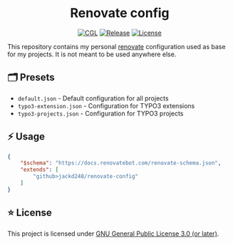 <div align="center">

# Renovate config

[![CGL](https://github.com/jackd248/renovate-config/actions/workflows/cgl.yaml/badge.svg)](https://github.com/jackd248/renovate-config/actions/workflows/cgl.yaml)
[![Release](https://github.com/jackd248/renovate-config/actions/workflows/release.yaml/badge.svg)](https://github.com/jackd248/renovate-config/actions/workflows/release.yaml)
[![License](https://img.shields.io/github/license/jackd248/renovate-config)](LICENSE)

</div>

This repository contains my personal [renovate](https://docs.renovatebot.com/) configuration used as base for my projects. It is not meant to be used anywhere else.

## 🗂️ Presets

- `default.json` - Default configuration for all projects
- `typo3-extension.json` - Configuration for TYPO3 extensions
- `typo3-projects.json` - Configuration for TYPO3 projects

## ⚡ Usage

```json
{
    "$schema": "https://docs.renovatebot.com/renovate-schema.json",
    "extends": [
        "github>jackd248/renovate-config"
    ]
}
```

## ⭐ License

This project is licensed under [GNU General Public License 3.0 (or later)](LICENSE).
